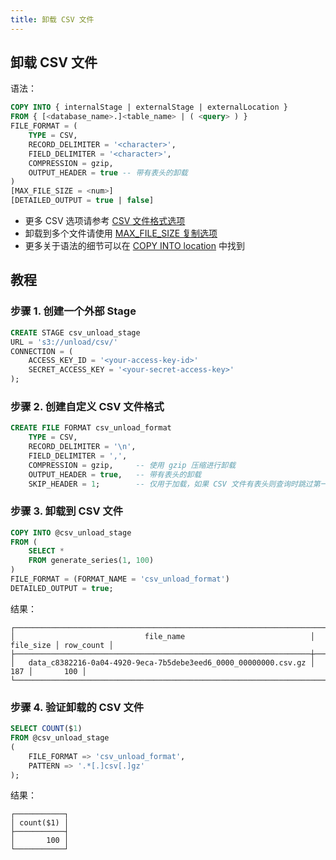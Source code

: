 ```yaml
---
title: 卸载 CSV 文件
---
```


## 卸载 CSV 文件

语法：

```sql
COPY INTO { internalStage | externalStage | externalLocation }
FROM { [<database_name>.]<table_name> | ( <query> ) }
FILE_FORMAT = (
    TYPE = CSV,
    RECORD_DELIMITER = '<character>',
    FIELD_DELIMITER = '<character>',
    COMPRESSION = gzip,
    OUTPUT_HEADER = true -- 带有表头的卸载
)
[MAX_FILE_SIZE = <num>]
[DETAILED_OUTPUT = true | false]
```

- 更多 CSV 选项请参考 [CSV 文件格式选项](/sql/sql-reference/file-format-options#csv-options)
- 卸载到多个文件请使用 [MAX_FILE_SIZE 复制选项](/sql/sql-commands/dml/dml-copy-into-location#copyoptions)
- 更多关于语法的细节可以在 [COPY INTO location](/sql/sql-commands/dml/dml-copy-into-location) 中找到

## 教程

### 步骤 1. 创建一个外部 Stage

```sql
CREATE STAGE csv_unload_stage
URL = 's3://unload/csv/'
CONNECTION = (
    ACCESS_KEY_ID = '<your-access-key-id>'
    SECRET_ACCESS_KEY = '<your-secret-access-key>'
);
```

### 步骤 2. 创建自定义 CSV 文件格式

```sql
CREATE FILE FORMAT csv_unload_format
    TYPE = CSV,
    RECORD_DELIMITER = '\n',
    FIELD_DELIMITER = ',',
    COMPRESSION = gzip,     -- 使用 gzip 压缩进行卸载
    OUTPUT_HEADER = true,   -- 带有表头的卸载
    SKIP_HEADER = 1;        -- 仅用于加载，如果 CSV 文件有表头则查询时跳过第一行
```

### 步骤 3. 卸载到 CSV 文件

```sql
COPY INTO @csv_unload_stage
FROM (
    SELECT *
    FROM generate_series(1, 100)
)
FILE_FORMAT = (FORMAT_NAME = 'csv_unload_format')
DETAILED_OUTPUT = true;
```

结果：

```text
┌──────────────────────────────────────────────────────────────────────────────────────────┐
│                             file_name                            │ file_size │ row_count │
├──────────────────────────────────────────────────────────────────┼───────────┼───────────┤
│   data_c8382216-0a04-4920-9eca-7b5debe3eed6_0000_00000000.csv.gz │       187 │       100 │
└──────────────────────────────────────────────────────────────────────────────────────────┘
```

### 步骤 4. 验证卸载的 CSV 文件

```sql
SELECT COUNT($1)
FROM @csv_unload_stage
(
    FILE_FORMAT => 'csv_unload_format',
    PATTERN => '.*[.]csv[.]gz'
);
```

结果：

```text
┌───────────┐
│ count($1) │
├───────────┤
│       100 │
└───────────┘
```
